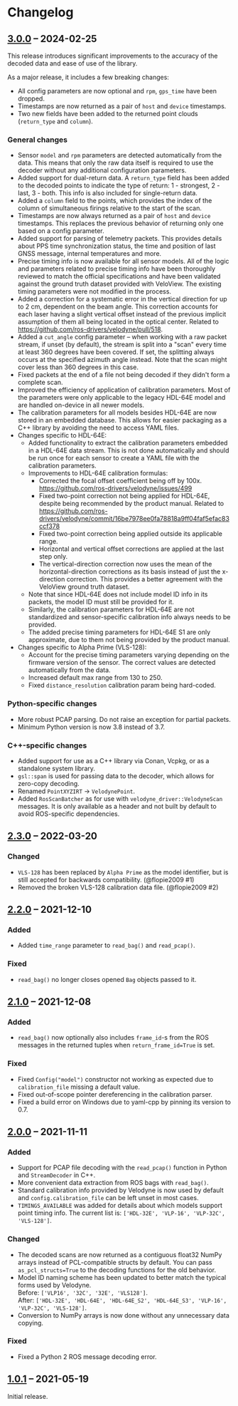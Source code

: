 # Changelog

## [3.0.0] – 2024-02-25

This release introduces significant improvements to the accuracy of the decoded data and ease of use of the library.

As a major release, it includes a few breaking changes:

* All config parameters are now optional and `rpm`, `gps_time` have been dropped.
* Timestamps are now returned as a pair of `host` and `device` timestamps.
* Two new fields have been added to the returned point clouds (`return_type` and `column`).

### General changes

* Sensor `model` and `rpm` parameters are detected automatically from the data. This means that only the raw data itself
  is required to use the decoder without any additional configuration parameters.
* Added support for dual-return data. A `return_type` field has been added to the decoded points to indicate the type of
  return:  1 - strongest, 2 - last, 3 - both. This info is also included for single-return data.
* Added a `column` field to the points, which provides the index of the column of simultaneous firings relative to the
  start of the scan.
* Timestamps are now always returned as a pair of `host` and `device` timestamps. This replaces the previous behavior of
  returning only one based on a config parameter.
* Added support for parsing of telemetry packets. This provides details about PPS time synchronization status, the time
  and position of last GNSS message, internal temperatures and more.
* Precise timing info is now available for all sensor models. All of the logic and parameters related to precise timing
  info have been thoroughly reviewed to match the official specifications and have been validated against the ground truth
  dataset provided with VeloView. The existing timing parameters were not modified in the process.
* Added a correction for a systematic error in the vertical direction for up to 2 cm, dependent on the beam angle. This
  correction accounts for each laser having a slight vertical offset instead of the previous implicit assumption of them
  all being located in the optical center. Related to https://github.com/ros-drivers/velodyne/pull/518.
* Added a `cut_angle` config parameter – when working with a raw packet stream, if unset (by default), the stream is
  split into a "scan" every time at least 360 degrees have been covered. If set, the splitting always occurs at the
  specified azimuth angle instead. Note that the scan might cover less than 360 degrees in this case.
* Fixed packets at the end of a file not being decoded if they didn't form a complete scan.
* Improved the efficiency of application of calibration parameters. Most of the parameters were only applicable to the
  legacy HDL-64E model and are handled on-device in all newer models.
* The calibration parameters for all models besides HDL-64E are now stored in an embedded database. This allows for
  easier packaging as a C++ library by avoiding the need to access YAML files.
* Changes specific to HDL-64E:
  - Added functionality to extract the calibration parameters embedded in a HDL-64E data stream. This is not done
    automatically and should be run once for each sensor to create a YAML file with the calibration parameters.
  - Improvements to HDL-64E calibration formulas:
    - Corrected the focal offset coefficient being off by 100x. https://github.com/ros-drivers/velodyne/issues/499
    - Fixed two-point correction not being applied for HDL-64E, despite being recommended by the product manual. Related
      to https://github.com/ros-drivers/velodyne/commit/16be7978ee0fa78818a9ff04faf5efac83ccf378
    - Fixed two-point correction being applied outside its applicable range.
    - Horizontal and vertical offset corrections are applied at the last step only.
    - The vertical-direction correction now uses the mean of the horizontal-direction corrections as its basis instead
      of just the x-direction correction. This provides a better agreement with the VeloView ground truth dataset.
  - Note that since HDL-64E does not include model ID info in its packets, the model ID must still be provided for it.
  - Similarly, the calibration parameters for HDL-64E are not standardized and sensor-specific calibration info always
    needs to be provided.
  - The added precise timing parameters for HDL-64E S1 are only approximate, due to them not being provided by the
    product manual.
* Changes specific to Alpha Prime (VLS-128):
  - Account for the precise timing parameters varying depending on the firmware version of the sensor. The correct
    values are detected automatically from the data.
  - Increased default max range from 130 to 250.
  - Fixed `distance_resolution` calibration param being hard-coded.

### Python-specific changes

* More robust PCAP parsing. Do not raise an exception for partial packets.
* Minimum Python version is now 3.8 instead of 3.7.

### C++-specific changes

* Added support for use as a C++ library via Conan, Vcpkg, or as a standalone system library.
* `gsl::span` is used for passing data to the decoder, which allows for zero-copy decoding.
* Renamed `PointXYZIRT` -> `VelodynePoint`.
* Added `RosScanBatcher` as for use with `velodyne_driver::VelodyneScan` messages. It is only available as a header and
  not built by default to avoid ROS-specific dependencies.

## [2.3.0] – 2022-03-20

### Changed

- `VLS-128` has been replaced by `Alpha Prime` as the model identifier, but is still accepted for backwards compatibility. (@flopie2009 #1)
- Removed the broken VLS-128 calibration data file. (@flopie2009 #2)

## [2.2.0] – 2021-12-10

### Added

- Added `time_range` parameter to `read_bag()` and `read_pcap()`.

### Fixed

- `read_bag()` no longer closes opened `Bag` objects passed to it.

## [2.1.0] – 2021-12-08

### Added

- `read_bag()` now optionally also includes `frame_id`-s from the ROS messages in the returned tuples
  when `return_frame_id=True` is set.

### Fixed

- Fixed `Config("model")` constructor not working as expected due to `calibration_file` missing a default value.
- Fixed out-of-scope pointer dereferencing in the calibration parser.
- Fixed a build error on Windows due to yaml-cpp by pinning its version to 0.7.

## [2.0.0] – 2021-11-11

### Added

- Support for PCAP file decoding with the `read_pcap()` function in Python and `StreamDecoder` in C++.
- More convenient data extraction from ROS bags with `read_bag()`.
- Standard calibration info provided by Velodyne is now used by default and `config.calibration_file` can be left unset
  in most cases.
- `TIMINGS_AVAILABLE` was added for details about which models support point timing info. The current list is:
  `['HDL-32E', 'VLP-16', 'VLP-32C', 'VLS-128']`.

### Changed

- The decoded scans are now returned as a contiguous float32 NumPy arrays instead of PCL-compatible structs by default.
  You can pass `as_pcl_structs=True` to the decoding functions for the old behavior.
- Model ID naming scheme has been updated to better match the typical forms used by Velodyne. <br>
  Before: `['VLP16', '32C', '32E', 'VLS128']`. <br>
  After: `['HDL-32E', 'HDL-64E', 'HDL-64E_S2', 'HDL-64E_S3', 'VLP-16', 'VLP-32C', 'VLS-128']`.
- Conversion to NumPy arrays is now done without any unnecessary data copying.

### Fixed

- Fixed a Python 2 ROS message decoding error.

## [1.0.1] – 2021-05-19

Initial release.

[3.0.0]: https://github.com/valgur/velodyne_decoder/compare/v2.3.0...v3.0.0

[2.3.0]: https://github.com/valgur/velodyne_decoder/compare/v2.2.0...v2.3.0

[2.2.0]: https://github.com/valgur/velodyne_decoder/compare/v2.1.0...v2.2.0

[2.1.0]: https://github.com/valgur/velodyne_decoder/compare/v2.0.0...v2.1.0

[2.0.0]: https://github.com/valgur/velodyne_decoder/compare/v1.0.1...v2.0.0

[1.0.1]: https://github.com/valgur/velodyne_decoder/releases/tag/v1.0.1
